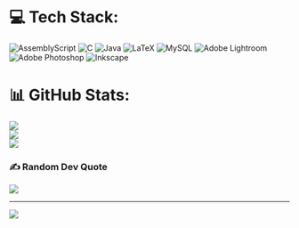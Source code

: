 
# 💻 Tech Stack:
![AssemblyScript](https://img.shields.io/badge/assembly%20script-%23000000.svg?style=for-the-badge&logo=assemblyscript&logoColor=white) ![C](https://img.shields.io/badge/c-%2300599C.svg?style=for-the-badge&logo=c&logoColor=white) ![Java](https://img.shields.io/badge/java-%23ED8B00.svg?style=for-the-badge&logo=openjdk&logoColor=white) ![LaTeX](https://img.shields.io/badge/latex-%23008080.svg?style=for-the-badge&logo=latex&logoColor=white) ![MySQL](https://img.shields.io/badge/mysql-4479A1.svg?style=for-the-badge&logo=mysql&logoColor=white) ![Adobe Lightroom](https://img.shields.io/badge/Adobe%20Lightroom-31A8FF.svg?style=for-the-badge&logo=Adobe%20Lightroom&logoColor=white) ![Adobe Photoshop](https://img.shields.io/badge/adobe%20photoshop-%2331A8FF.svg?style=for-the-badge&logo=adobe%20photoshop&logoColor=white) ![Inkscape](https://img.shields.io/badge/Inkscape-e0e0e0?style=for-the-badge&logo=inkscape&logoColor=080A13)
# 📊 GitHub Stats:
![](https://github-readme-stats.vercel.app/api?username=Hegdeadi&theme=aura&hide_border=false&include_all_commits=false&count_private=false)<br/>
![](https://github-readme-streak-stats.herokuapp.com/?user=Hegdeadi&theme=aura&hide_border=false)<br/>
![](https://github-readme-stats.vercel.app/api/top-langs/?username=Hegdeadi&theme=aura&hide_border=false&include_all_commits=false&count_private=false&layout=compact)

### ✍️ Random Dev Quote
![](https://quotes-github-readme.vercel.app/api?type=horizontal&theme=radical)

---
[![](https://visitcount.itsvg.in/api?id=Hegdeadi&icon=0&color=0)](https://visitcount.itsvg.in)

<!-- Proudly created with GPRM ( https://gprm.itsvg.in ) -->
